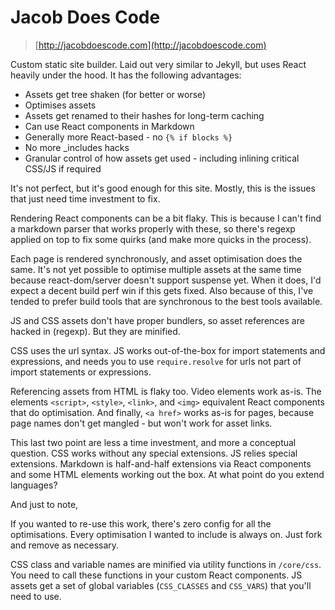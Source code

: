 # Jacob Does Code

> [http://jacobdoescode.com](http://jacobdoescode.com)

Custom static site builder. Laid out very similar to Jekyll, but uses React heavily under the hood. It has the following advantages:

- Assets get tree shaken (for better or worse)
- Optimises assets
- Assets get renamed to their hashes for long-term caching
- Can use React components in Markdown
- Generally more React-based - no `{% if blocks %}`
- No more \_includes hacks
- Granular control of how assets get used - including inlining critical CSS/JS if required

It's not perfect, but it's good enough for this site. Mostly, this is the issues that just need time investment to fix.

Rendering React components can be a bit flaky. This is because I can't find a markdown parser that works properly with these, so there's regexp applied on top to fix some quirks (and make more quicks in the process).

Each page is rendered synchronously, and asset optimisation does the same. It's not yet possible to optimise multiple assets at the same time because react-dom/server doesn't support suspense yet. When it does, I'd expect a decent build perf win if this gets fixed. Also because of this, I've tended to prefer build tools that are synchronous to the best tools available.

JS and CSS assets don't have proper bundlers, so asset references are hacked in (regexp). But they are minified.

CSS uses the url syntax. JS works out-of-the-box for import statements and expressions, and needs you to use `require.resolve` for urls not part of import statements or expressions.

Referencing assets from HTML is flaky too. Video elements work as-is. The elements `<script>`, `<style>`, `<link>`, and `<img>` equivalent React components that do optimisation. And finally, `<a href>` works as-is for pages, because page names don't get mangled - but won't work for asset links.

This last two point are less a time investment, and more a conceptual question. CSS works without any special extensions. JS relies special extensions. Markdown is half-and-half extensions via React components and some HTML elements working out the box. At what point do you extend languages?

And just to note,

If you wanted to re-use this work, there's zero config for all the optimisations. Every optimisation I wanted to include is always on. Just fork and remove as necessary.

CSS class and variable names are minified via utility functions in `/core/css`. You need to call these functions in your custom React components. JS assets get a set of global variables (`CSS_CLASSES` and `CSS_VARS`) that you'll need to use.
